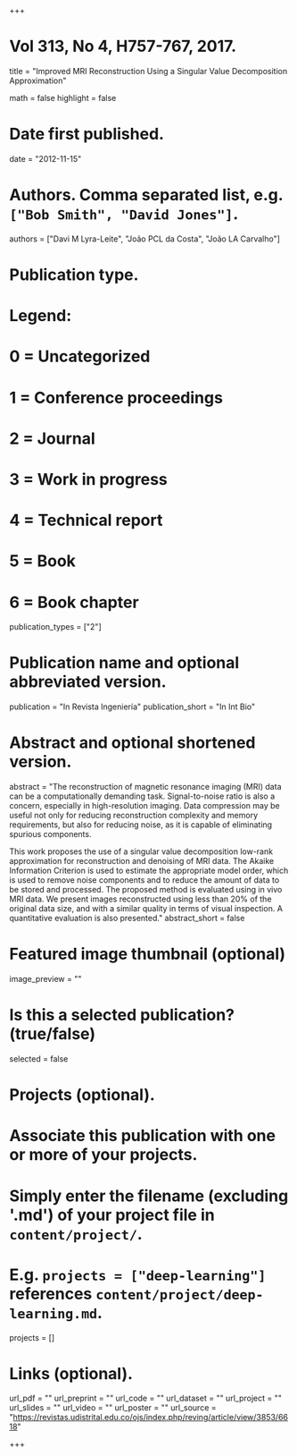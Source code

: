 +++
# Vol 313, No 4, H757-767, 2017.


title = "Improved MRI Reconstruction Using a Singular Value Decomposition Approximation"

math = false
highlight = false

# Date first published.
date = "2012-11-15"

# Authors. Comma separated list, e.g. `["Bob Smith", "David Jones"]`.
authors = ["Davi M Lyra-Leite", "João PCL da Costa", "João LA Carvalho"]

# Publication type.
# Legend:
# 0 = Uncategorized
# 1 = Conference proceedings
# 2 = Journal
# 3 = Work in progress
# 4 = Technical report
# 5 = Book
# 6 = Book chapter
publication_types = ["2"]

# Publication name and optional abbreviated version.
publication = "In Revista Ingeniería"
publication_short = "In Int Bio"

# Abstract and optional shortened version.
abstract = "The reconstruction of magnetic resonance imaging (MRI) data can be a computationally demanding task. Signal-to-noise ratio is also a concern, especially in high-resolution imaging. Data compression may be useful not only for reducing reconstruction complexity and memory requirements, but also for reducing noise, as it is capable of eliminating spurious components.

This work proposes the use of a singular value decomposition low-rank approximation for reconstruction and denoising of MRI data. The Akaike Information Criterion is used to estimate the appropriate model order, which is used to remove noise components and to reduce the amount of data to be stored and processed. The proposed method is evaluated using in vivo MRI data. We present images reconstructed using less than 20% of the original data size, and with a similar quality in terms of visual inspection. A quantitative evaluation is also presented."
abstract_short = false

# Featured image thumbnail (optional)
image_preview = ""

# Is this a selected publication? (true/false)
selected = false

# Projects (optional).
#   Associate this publication with one or more of your projects.
#   Simply enter the filename (excluding '.md') of your project file in `content/project/`.
#   E.g. `projects = ["deep-learning"]` references `content/project/deep-learning.md`.
projects = []

# Links (optional).
url_pdf = ""
url_preprint = ""
url_code = ""
url_dataset = ""
url_project = ""
url_slides = ""
url_video = ""
url_poster = ""
url_source = "https://revistas.udistrital.edu.co/ojs/index.php/reving/article/view/3853/6618"

+++